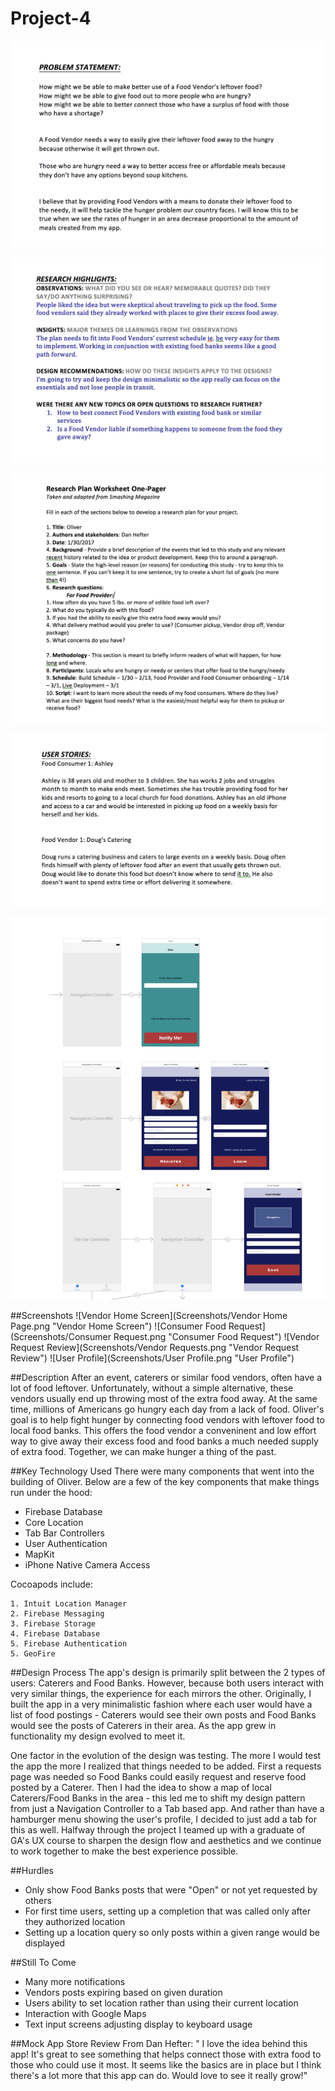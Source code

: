 # Project-4

![Alt Image Text](Prep_Work/Problem_Statement.png)


![Alt Image Text](Prep_Work/Research_Highlights.png)

![Alt Image Text](Prep_Work/Research_Plan_One_Pager.png)

![Alt Image Text](Prep_Work/User_Stories.png)

![Alt Image Text](Prep_Work/Wireframes.png)


##Screenshots
![Vendor Home Screen](Screenshots/Vendor Home Page.png "Vendor Home Screen")
![Consumer Food Request](Screenshots/Consumer Request.png "Consumer Food Request")
![Vendor Request Review](Screenshots/Vendor Requests.png "Vendor Request Review")
![User Profile](Screenshots/User Profile.png "User Profile")


##Description
After an event, caterers or similar food vendors, often have a lot of food leftover. Unfortunately, without a simple alternative, these vendors usually end up throwing most of the extra food away. At the same time, millions of Americans go hungry each day from a lack of food. Oliver's goal is to help fight hunger by connecting food vendors with leftover food to local food banks. This offers the food vendor a conveninent and low effort way to give away their excess food and food banks a much needed supply of extra food. Together, we can make hunger a thing of the past.

##Key Technology Used
There were many components that went into the building of Oliver. Below are a few of the key components that make things run under the hood:

* Firebase Database
* Core Location
* Tab Bar Controllers
* User Authentication
* MapKit
* iPhone Native Camera Access

Cocoapods include:

	1. Intuit Location Manager
	2. Firebase Messaging
	3. Firebase Storage
	4. Firebase Database
	5. Firebase Authentication
	5. GeoFire

##Design Process
The app's design is primarily split between the 2 types of users: Caterers and Food Banks. However, because both users interact with very similar things, the experience for each mirrors the other. Originally, I built the app in a very minimalistic fashion where each user would have a list of food postings - Caterers would see their own posts and Food Banks would see the posts of Caterers in their area. As the app grew in functionality my design evolved to meet it. 

One factor in the evolution of the design was testing. The more I would test the app the more I realized that things needed to be added. First a requests page was needed so Food Banks could easily request and reserve food posted by a Caterer. Then I had the idea to show a map of local Caterers/Food Banks in the area - this led me to shift my design pattern from just a Navigation Controller to a Tab based app. And rather than have a hamburger menu showing the user's profile, I decided to just add a tab for this as well. Halfway through the project I teamed up with a graduate of GA's UX course to sharpen the design flow and aesthetics and we continue to work together to make the best experience possible.

##Hurdles

* Only show Food Banks posts that were "Open" or not yet requested by others
* For first time users, setting up a completion that was called only after they authorized location
* Setting up a location query so only posts within a given range would be displayed


##Still To Come

* Many more notifications
* Vendors posts expiring based on given duration
* Users ability to set location rather than using their current location
* Interaction with Google Maps
* Text input screens adjusting display to keyboard usage

##Mock App Store Review
From Dan Hefter:
" I love the idea behind this app! It's great to see something that helps connect those with extra food to those who could use it most. It seems like the basics are in place but I think there's a lot more that this app can do. Would love to see it really grow!"